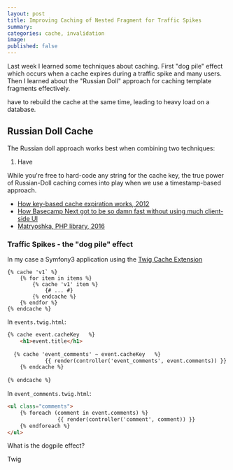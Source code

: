 ```yaml
---
layout: post
title: Improving Caching of Nested Fragment for Traffic Spikes
summary: 
categories: cache, invalidation
image: 
published: false
---
```


Last week I learned some techniques about caching. 
First "dog pile" effect which occurs when a cache expires during a traffic spike and many users. 
Then I learned about the "Russian Doll" approach for caching template fragments effectively. 

 have to rebuild the cache at the same time, leading to heavy load on a database. 

## Russian Doll Cache

The Russian doll approach works best when combining two techniques: 

1. Have 

While you're free to hard-code any string for the cache key, the true power of Russian-Doll caching comes into play when we use a timestamp-based approach.

* [How key-based cache expiration works, 2012](https://signalvnoise.com/posts/3113-how-key-based-cache-expiration-works)
* [How Basecamp Next got to be so damn fast without using much client-side UI](https://signalvnoise.com/posts/3112-how-basecamp-next-got-to-be-so-damn-fast-without-using-much-client-side-ui)
* [Matryoshka, PHP library, 2016](https://github.com/laracasts/matryoshka)

### Traffic Spikes - the "dog pile" effect

In my case a Symfony3 application using the [Twig Cache Extension](https://github.com/twigphp/twig-cache-extension)

```
{% cache 'v1` %}
    {% for item in items %}
        {% cache 'v1' item %}
            {# ... #}
        {% endcache %}
    {% endfor %}
{% endcache %}
```





In `events.twig.html`:
```html
{% cache event.cacheKey   %}
	<h1>event.title</h1>
	
  {% cache 'event_comments' ~ event.cacheKey   %}
			{{ render(controller('event_comments', event.comments)) }}
	{% endcache %}
	
{% endcache %}
```

In `event_comments.twig.html`:
```html
<ul class="comments">
    {% foreach (comment in event.comments) %}
				{{ render(controller('comment', comment)) }}
    {% endforeach %}
</ul>
```





What is the dogpile effect?

Twig 
